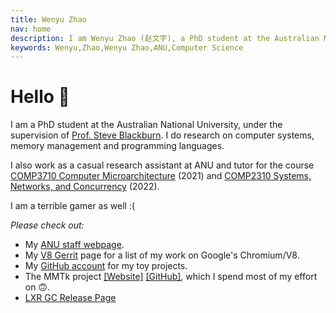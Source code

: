 ```yaml
---
title: Wenyu Zhao
nav: home
description: I am Wenyu Zhao (赵文宇), a PhD student at the Australian National University. I do research on computer systems, memory management and programming languages.
keywords: Wenyu,Zhao,Wenyu Zhao,ANU,Computer Science
---
```


# Hello 🌚

I am a PhD student at the Australian National University, under the supervision of [Prof. Steve Blackburn](https://users.cecs.anu.edu.au/~steveb).
I do research on computer systems, memory management and programming languages.

I also work as a casual research assistant at ANU and tutor for the course [COMP3710 Computer Microarchitecture](https://cs.anu.edu.au/courses/comp3710-uarch) (2021) and [COMP2310 Systems, Networks, and Concurrency](https://comp.anu.edu.au/courses/comp2310) (2022).

I am a terrible gamer as well :(

_Please check out:_

* My [ANU staff webpage](https://cecs.anu.edu.au/people/wenyu-zhao).
* My [V8 Gerrit](https://chromium-review.googlesource.com/q/owner:%22Wenyu+Zhao%22) page for a list of my work on Google's Chromium/V8.
* My [GitHub account](https://github.com/wenyuzhao) for my toy projects.
* The MMTk project [[Website]](https://www.mmtk.io) [[GitHub]](https://github.com/mmtk), which I spend most of my effort on 🙃.
* [LXR GC Release Page](https//lxr.wenyu.me)
